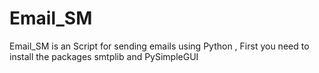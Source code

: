 # Email_SM
Email_SM is an Script for sending emails using Python , First you need to install the packages smtplib and PySimpleGUI
